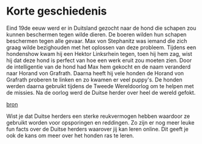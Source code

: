# Korte geschiedenis
Eind 19de eeuw werd er in Duitsland gezocht naar de hond die schapen zou kunnen beschermen tegen wilde dieren. De boeren wilden hun schapen beschermen tegen alle gevaar. Max von Stephanitz was iemand die zich graag wilde bezighouden met het oplossen van deze probleem. Tijdens een hondenshow kwam hij een Hektor Linksrhein tegen, toen hij hem zag, wist hij dat deze hond is perfect van hoe een werk eruit zou moeten zien. Door de intelligentie van de hond had Max hem gekocht en de naam veranderd naar Horand von Grafrath. Daarna heeft hij vele honden de Horand von Grafrath proberen te linken en zo kwamen er veel puppy's. De honden werden daarna gebruikt tijdens de Tweede Wereldoorlog om te helpen met de missies. Na de oorlog werd de Duitse herder over heel de wereld gefokt. 

[bron](https://www.youtube.com/watch?v=n_xAD_7DjQE)

Wist je dat Duitse herders een sterke reukvermogen hebben waardoor ze gebruikt worden voor opsporingen en reddingen. 
Zo zijn er nog meer leuke fun facts over de Duitse herders waarover jij kan leren online. 
Dit geeft je ook de kans om meer over het honden ras te leren. 

